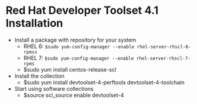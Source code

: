 # Red Hat Developer Toolset 4.1 Installation
- Install a package with repository for your system
    * RHEL 6: `$sudo yum-config-manager --enable rhel-server-rhscl-6-rpmss`
    * RHEL 7: `$sudo yum-config-manager --enable rhel-server-rhscl-7-rpms`
    * $sudo yum install centos-release-scl
- Install the collection
    * $sudo yum install devtoolset-4-perftools devtoolset-4-toolchain
- Start using software collections
    * $source scl_source enable devtoolset-4
    